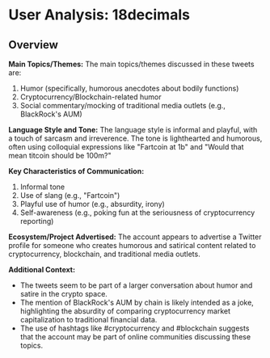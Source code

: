 # User Analysis: 18decimals

## Overview

**Main Topics/Themes:**
The main topics/themes discussed in these tweets are:

1. Humor (specifically, humorous anecdotes about bodily functions)
2. Cryptocurrency/Blockchain-related humor
3. Social commentary/mocking of traditional media outlets (e.g., BlackRock's AUM)

**Language Style and Tone:**
The language style is informal and playful, with a touch of sarcasm and irreverence. The tone is lighthearted and humorous, often using colloquial expressions like "Fartcoin at 1b" and "Would that mean titcoin should be 100m?"

**Key Characteristics of Communication:**

1. Informal tone
2. Use of slang (e.g., "Fartcoin")
3. Playful use of humor (e.g., absurdity, irony)
4. Self-awareness (e.g., poking fun at the seriousness of cryptocurrency reporting)

**Ecosystem/Project Advertised:**
The account appears to advertise a Twitter profile for someone who creates humorous and satirical content related to cryptocurrency, blockchain, and traditional media outlets.

**Additional Context:**

* The tweets seem to be part of a larger conversation about humor and satire in the crypto space.
* The mention of BlackRock's AUM by chain is likely intended as a joke, highlighting the absurdity of comparing cryptocurrency market capitalization to traditional financial data.
* The use of hashtags like #cryptocurrency and #blockchain suggests that the account may be part of online communities discussing these topics.